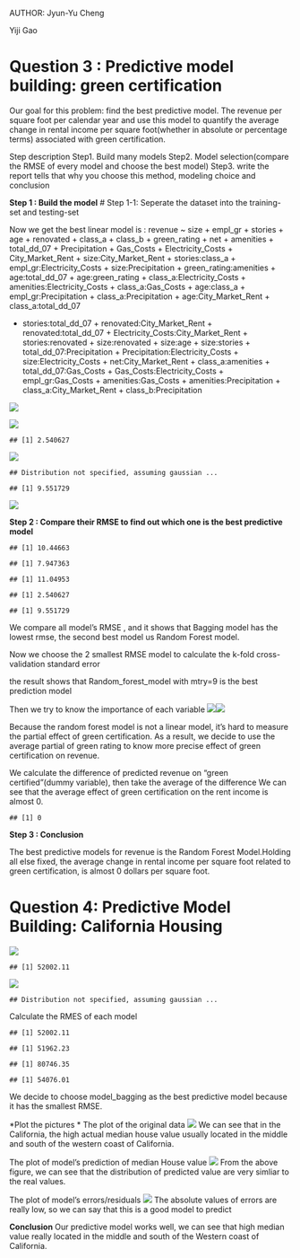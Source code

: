 AUTHOR: Jyun-Yu Cheng

Yiji Gao

# Question 3 : Predictive model building: green certification

Our goal for this problem: find the best predictive model. The revenue
per square foot per calendar year and use this model to quantify the
average change in rental income per square foot(whether in absolute or
percentage terms) associated with green certification.

Step description Step1. Build many models Step2. Model selection(compare
the RMSE of every model and choose the best model) Step3. write the
report tells that why you choose this method, modeling choice and
conclusion

**Step 1 : Build the model** # Step 1-1: Seperate the dataset into the
training-set and testing-set

Now we get the best linear model is : revenue ~ size + empl\_gr +
stories + age + renovated + class\_a + class\_b + green\_rating + net +
amenities + total\_dd\_07 + Precipitation + Gas\_Costs +
Electricity\_Costs + City\_Market\_Rent + size:City\_Market\_Rent +
stories:class\_a + empl\_gr:Electricity\_Costs + size:Precipitation +
green\_rating:amenities + age:total\_dd\_07 + age:green\_rating +
class\_a:Electricity\_Costs + amenities:Electricity\_Costs +
class\_a:Gas\_Costs + age:class\_a + empl\_gr:Precipitation +
class\_a:Precipitation + age:City\_Market\_Rent + class\_a:total\_dd\_07
+ stories:total\_dd\_07 + renovated:City\_Market\_Rent +
renovated:total\_dd\_07 + Electricity\_Costs:City\_Market\_Rent +
stories:renovated + size:renovated + size:age + size:stories +
total\_dd\_07:Precipitation + Precipitation:Electricity\_Costs +
size:Electricity\_Costs + net:City\_Market\_Rent + class\_a:amenities +
total\_dd\_07:Gas\_Costs + Gas\_Costs:Electricity\_Costs +
empl\_gr:Gas\_Costs + amenities:Gas\_Costs + amenities:Precipitation +
class\_a:City\_Market\_Rent + class\_b:Precipitation

![](HW3_3_files/figure-markdown_strict/unnamed-chunk-5-1.png)

![](HW3_3_files/figure-markdown_strict/unnamed-chunk-6-1.png)

    ## [1] 2.540627

![](HW3_3_files/figure-markdown_strict/unnamed-chunk-7-1.png)

    ## Distribution not specified, assuming gaussian ...

    ## [1] 9.551729

![](HW3_3_files/figure-markdown_strict/unnamed-chunk-8-1.png)

**Step 2 : Compare their RMSE to find out which one is the best
predictive model**

    ## [1] 10.44663

    ## [1] 7.947363

    ## [1] 11.04953

    ## [1] 2.540627

    ## [1] 9.551729

We compare all model’s RMSE , and it shows that Bagging model has the
lowest rmse, the second best model us Random Forest model.

Now we choose the 2 smallest RMSE model to calculate the k-fold
cross-validation standard error

the result shows that Random\_forest\_model with mtry=9 is the best
prediction model

Then we try to know the importance of each variable
![](HW3_3_files/figure-markdown_strict/unnamed-chunk-11-1.png)![](HW3_3_files/figure-markdown_strict/unnamed-chunk-11-2.png)

Because the random forest model is not a linear model, it’s hard to
measure the partial effect of green certification. As a result, we
decide to use the average partial of green rating to know more precise
effect of green certification on revenue.

We calculate the difference of predicted revenue on “green
certified”(dummy variable), then take the average of the difference We
can see that the average effect of green certification on the rent
income is almost 0.

    ## [1] 0

**Step 3 : Conclusion**

The best predictive models for revenue is the Random Forest
Model.Holding all else fixed, the average change in rental income per
square foot related to green certification, is almost 0 dollars per
square foot.

# Question 4: Predictive Model Building: California Housing

![](HW3_3_files/figure-markdown_strict/unnamed-chunk-15-1.png)

    ## [1] 52002.11

![](HW3_3_files/figure-markdown_strict/unnamed-chunk-15-2.png)

    ## Distribution not specified, assuming gaussian ...

Calculate the RMES of each model

    ## [1] 52002.11

    ## [1] 51962.23

    ## [1] 80746.35

    ## [1] 54076.01

We decide to choose model\_bagging as the best predictive model because
it has the smallest RMSE.

*Plot the pictures * The plot of the original data
![](HW3_3_files/figure-markdown_strict/unnamed-chunk-20-1.png) We can
see that in the California, the high actual median house value usually
located in the middle and south of the western coast of California.

The plot of model’s prediction of median House value
![](HW3_3_files/figure-markdown_strict/unnamed-chunk-21-1.png) From the
above figure, we can see that the distribution of predicted value are
very simliar to the real values.

The plot of model’s errors/residuals
![](HW3_3_files/figure-markdown_strict/unnamed-chunk-22-1.png) The
absolute values of errors are really low, so we can say that this is a
good model to predict

**Conclusion** Our predictive model works well, we can see that high
median value really located in the middle and south of the Western coast
of California.
